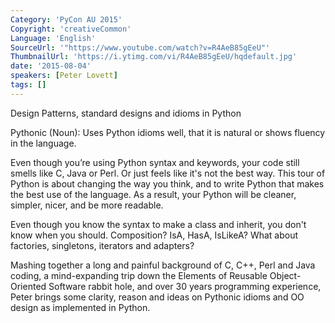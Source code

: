 ```yaml
---
Category: 'PyCon AU 2015'
Copyright: 'creativeCommon'
Language: 'English'
SourceUrl: '"https://www.youtube.com/watch?v=R4AeB85gEeU"'
ThumbnailUrl: 'https://i.ytimg.com/vi/R4AeB85gEeU/hqdefault.jpg'
date: '2015-08-04'
speakers: [Peter Lovett]
tags: []
---
```

Design Patterns, standard designs and idioms in Python

Pythonic (Noun): Uses Python idioms well, that it is natural or shows fluency in the language.

Even though you’re using Python syntax and keywords, your code still smells like C, Java or Perl. Or just feels like it's not the best way. This tour of Python is about changing the way you think, and to write Python that makes the best use of the language. As a result, your Python will be cleaner, simpler, nicer, and be more readable.

Even though you know the syntax to make a class and inherit, you don't know when you should. Composition? IsA, HasA, IsLikeA? What about factories, singletons, iterators and adapters?

Mashing together a long and painful background of C, C++, Perl and Java coding, a mind-expanding trip down the Elements of Reusable Object-Oriented Software rabbit hole, and over 30 years programming experience, Peter brings some clarity, reason and ideas on Pythonic idioms and OO design as implemented in Python.

